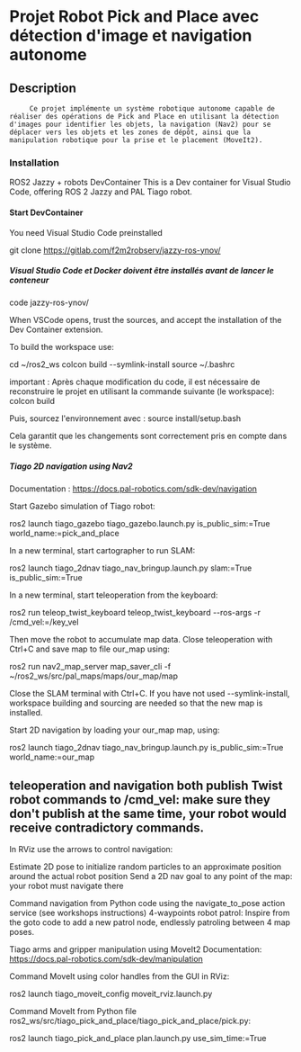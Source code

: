 
# Projet Robot Pick and Place avec détection d'image et navigation autonome

## Description

         Ce projet implémente un système robotique autonome capable de réaliser des opérations de Pick and Place en utilisant la détection d'images pour identifier les objets, la navigation (Nav2) pour se déplacer vers les objets et les zones de dépôt, ainsi que la manipulation robotique pour la prise et le placement (MoveIt2).


### Installation 
   ROS2 Jazzy + robots DevContainer
   This is a Dev container for Visual Studio Code, offering ROS 2 Jazzy and PAL Tiago robot.

#### Start DevContainer
  You need Visual Studio Code preinstalled

 git clone https://gitlab.com/f2m2robserv/jazzy-ros-ynov/

##### Visual Studio Code et Docker doivent être installés avant de lancer le conteneur

  code jazzy-ros-ynov/

  When VSCode opens, trust the sources, and accept the installation of the Dev Container extension.

 To build the workspace use:
 
 cd ~/ros2_ws
 colcon build --symlink-install
 source ~/.bashrc

 important : Après chaque modification du code, il est nécessaire de reconstruire le projet en utilisant la commande suivante (le workspace):
 colcon build

 Puis, sourcez l'environnement avec :
 source install/setup.bash

 Cela garantit que les changements sont correctement pris en compte dans le système.



##### Tiago 2D navigation using Nav2

 Documentation : https://docs.pal-robotics.com/sdk-dev/navigation

 Start Gazebo simulation of Tiago robot:

   ros2 launch tiago_gazebo tiago_gazebo.launch.py is_public_sim:=True world_name:=pick_and_place

 In a new terminal, start cartographer to run SLAM:

   ros2 launch tiago_2dnav tiago_nav_bringup.launch.py slam:=True is_public_sim:=True

 In a new terminal, start teleoperation from the keyboard:

   ros2 run teleop_twist_keyboard teleop_twist_keyboard --ros-args -r /cmd_vel:=/key_vel


 Then move the robot to accumulate map data.
 Close teleoperation with Ctrl+C and save map to file our_map using:

   ros2 run nav2_map_server map_saver_cli -f ~/ros2_ws/src/pal_maps/maps/our_map/map




 Close the SLAM terminal with Ctrl+C.
 If you have not used --symlink-install, workspace building and sourcing are needed so that the new map is installed.

 Start 2D navigation by loading your our_map map, using:

   ros2 launch tiago_2dnav tiago_nav_bringup.launch.py is_public_sim:=True world_name:=our_map





## teleoperation and navigation both publish Twist robot commands to /cmd_vel: make sure they don't publish at the same time, your robot would      receive contradictory commands.
 In RViz use the arrows to control navigation:


 Estimate 2D pose to initialize random particles to an approximate position around the actual robot position
 Send a 2D nav goal to any point of the map: your robot must navigate there

 Command navigation from Python code using the navigate_to_pose action service (see workshops instructions)
 4-waypoints robot patrol: Inspire from the goto code to add a new patrol node, endlessly patroling between 4 map poses.

 Tiago arms and gripper manipulation using MoveIt2
 Documentation: https://docs.pal-robotics.com/sdk-dev/manipulation

 
 Command MoveIt using color handles from the GUI in RViz:

  ros2 launch tiago_moveit_config moveit_rviz.launch.py
 
 
 Command MoveIt from Python file ros2_ws/src/tiago_pick_and_place/tiago_pick_and_place/pick.py:

  ros2 launch tiago_pick_and_place plan.launch.py use_sim_time:=True












